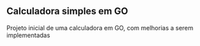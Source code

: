 ## Calculadora simples em GO
Projeto inicial de uma calculadora em GO, com melhorias a serem implementadas
